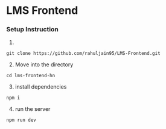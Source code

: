 # LMS Frontend

### Setup Instruction

1.

```
git clone https://github.com/rahuljain95/LMS-Frontend.git

```

2. Move into the directory

```
cd lms-frontend-hn

```

3. install dependencies

```
npm i

```

4. run the server

```
npm run dev

```